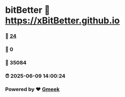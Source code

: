 # bitBetter :link: https://xBitBetter.github.io 
### :page_facing_up: [24](https://xBitBetter.github.io/tag.html) 
### :speech_balloon: 0 
### :hibiscus: 35084 
### :alarm_clock: 2025-06-09 14:00:24 
### Powered by :heart: [Gmeek](https://github.com/Meekdai/Gmeek)
